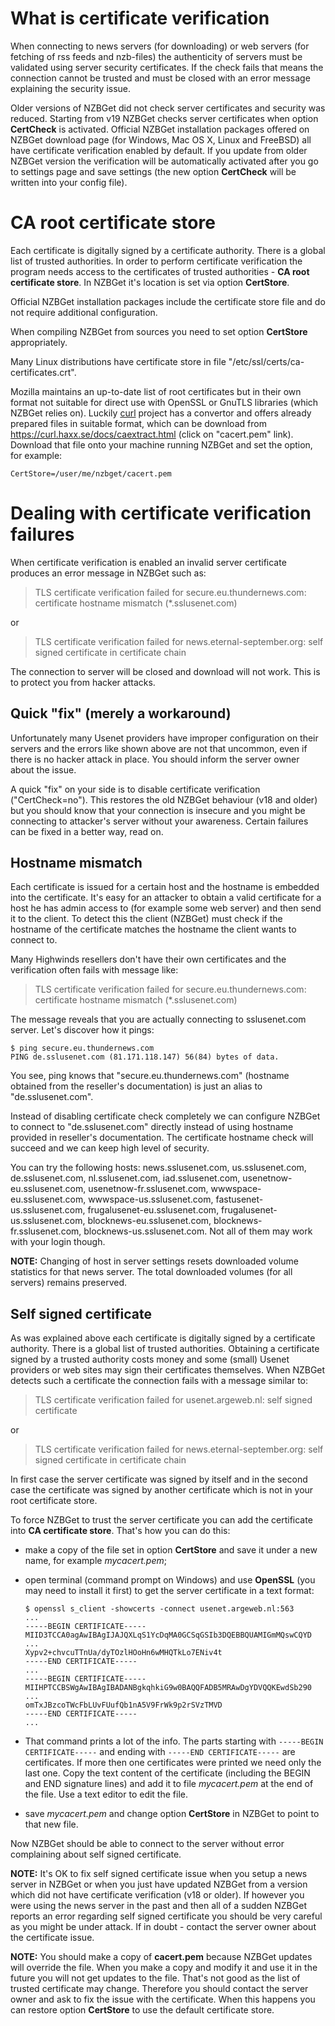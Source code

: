 ---
---
# What is certificate verification
When connecting to news servers (for downloading) or web servers (for fetching of rss feeds and nzb-files) the authenticity of servers must be validated using server security certificates. If the check fails that means the connection cannot be trusted and must be closed with an error message explaining the security issue.

Older versions of NZBGet did not check server certificates and security was reduced. Starting from v19 NZBGet checks server certificates when option **CertCheck** is activated. Official NZBGet installation packages offered on NZBGet download page (for Windows, Mac OS X, Linux and FreeBSD) all have certificate verification enabled by default. If you update from older NZBGet version the verification will be automatically activated after you go to settings page and save settings (the new option **CertCheck** will be written into your config file).

# CA root certificate store
Each certificate is digitally signed by a certificate authority. There is a global list of trusted authorities. In order to perform certificate verification the program needs access to the certificates of trusted authorities -  **CA root certificate store**. In NZBGet it's location is set via option **CertStore**.

Official NZBGet installation packages include the certificate store file and do not require additional configuration.

When compiling NZBGet from sources you need to set option **CertStore** appropriately.

Many Linux distributions have certificate store in file "/etc/ssl/certs/ca-certificates.crt".

Mozilla maintains an up-to-date list of root certificates but in their own format not suitable for direct use with OpenSSL or GnuTLS libraries (which NZBGet relies on). Luckily [curl](https://curl.haxx.se) project has a convertor and offers already prepared files in suitable format, which can be download from https://curl.haxx.se/docs/caextract.html (click on "cacert.pem" link). Download that file onto your machine running NZBGet and set the option, for example:

    CertStore=/user/me/nzbget/cacert.pem

# Dealing with certificate verification failures
When certificate verification is enabled an invalid server certificate produces an error message in NZBGet such as:

> TLS certificate verification failed for secure.eu.thundernews.com: certificate hostname mismatch (*.sslusenet.com)

or

> TLS certificate verification failed for news.eternal-september.org: self signed certificate in certificate chain

The connection to server will be closed and download will not work. This is to protect you from hacker attacks.

## Quick "fix" (merely a workaround)
Unfortunately many Usenet providers have improper configuration on their servers and the errors like shown above are not that uncommon, even if there is no hacker attack in place. You should inform the server owner about the issue.

A quick "fix" on your side is to disable certificate verification ("CertCheck=no"). This restores the old NZBGet behaviour (v18 and older) but you should know that your connection is insecure and you might be connecting to attacker's server without your awareness. Certain failures can be fixed in a better way, read on.

## Hostname mismatch
Each certificate is issued for a certain host and the hostname is embedded into the certificate. It's easy for an attacker to obtain a valid certificate for a host he has admin access to (for example some web server) and then send it to the client. To detect this the client (NZBGet) must check if the hostname of the certificate matches the hostname the client wants to connect to.

Many Highwinds resellers don't have their own certificates and the verification often fails with message like:

> TLS certificate verification failed for secure.eu.thundernews.com: certificate hostname mismatch (*.sslusenet.com)

The message reveals that you are actually connecting to sslusenet.com server. Let's discover how it pings:

    $ ping secure.eu.thundernews.com
    PING de.sslusenet.com (81.171.118.147) 56(84) bytes of data.

You see, ping knows that "secure.eu.thundernews.com" (hostname obtained from the reseller's documentation) is just an alias to "de.sslusenet.com".

Instead of disabling certificate check completely we can configure NZBGet to connect to "de.sslusenet.com" directly instead of using hostname provided in reseller's documentation. The certificate hostname check will succeed and we can keep high level of security.

You can try the following hosts: news.sslusenet.com, us.sslusenet.com, de.sslusenet.com, nl.sslusenet.com, iad.sslusenet.com, usenetnow-eu.sslusenet.com, usenetnow-fr.sslusenet.com, wwwspace-eu.sslusenet.com, wwwspace-us.sslusenet.com, fastusenet-us.sslusenet.com, frugalusenet-eu.sslusenet.com, frugalusenet-us.sslusenet.com, blocknews-eu.sslusenet.com, blocknews-fr.sslusenet.com, blocknews-us.sslusenet.com. Not all of them may work with your login though.

**NOTE:** Changing of host in server settings resets downloaded volume statistics for that news server. The total downloaded volumes (for all servers) remains preserved.

## Self signed certificate
As was explained above each certificate is digitally signed by a certificate authority. There is a global list of trusted authorities. Obtaining a certificate signed by a trusted authority costs money and some (small) Usenet providers or web sites may sign their certificates themselves. When NZBGet detects such a certificate the connection fails with a message similar to:

> TLS certificate verification failed for usenet.argeweb.nl: self signed certificate

or 

> TLS certificate verification failed for news.eternal-september.org: self signed certificate in certificate chain

In first case the server certificate was signed by itself and in the second case the certificate was signed by another certificate which is not in your root certificate store.

To force NZBGet to trust the server certificate you can add the certificate into **CA certificate store**. That's how you can do this:
- make a copy of the file set in option **CertStore** and save it under a new name, for example *mycacert.pem*;
- open terminal (command prompt on Windows) and use **OpenSSL** (you may need to install it first) to get the server certificate in a text format:

    ```shell
    $ openssl s_client -showcerts -connect usenet.argeweb.nl:563
    ...
    -----BEGIN CERTIFICATE-----
    MIID3TCCA0agAwIBAgIJAJQXLqS1YcDqMA0GCSqGSIb3DQEBBQUAMIGmMQswCQYD
    ...
    Xypv2+chvcuTTnUa/dyTOzlHOoHn6wMHQTkLo7ENiv4t
    -----END CERTIFICATE-----
    ...
    -----BEGIN CERTIFICATE-----
    MIIHPTCCBSWgAwIBAgIBADANBgkqhkiG9w0BAQQFADB5MRAwDgYDVQQKEwdSb290
    ...
    omTxJBzcoTWcFbLUvFUufQb1nA5V9FrWk9p2rSVzTMVD
    -----END CERTIFICATE-----
    ...
    ```

- That command prints a lot of the info. The parts starting with `-----BEGIN CERTIFICATE-----` and ending with `-----END CERTIFICATE-----` are certificates. If more then one certificates were printed we need only the last one. Copy the text content of the certificate (including the BEGIN and END signature lines) and add it to file *mycacert.pem* at the end of the file. Use a text editor to edit the file.
- save *mycacert.pem* and change option **CertStore** in NZBGet to point to that new file.

Now NZBGet should be able to connect to the server without error complaining about self signed certificate.

**NOTE:** It's OK to fix self signed certificate issue when you setup a news server in NZBGet or when you just have updated NZBGet from a version which did not have certificate verification (v18 or older). If however you were using the news server in the past and then all of a sudden NZBGet reports an error regarding self signed certificate you should be very careful as you might be under attack. If in doubt - contact the server owner about the certificate issue.

**NOTE:** You should make a copy of **cacert.pem** because NZBGet updates will override the file. When you make a copy and modify it and use it in the future you will not get updates to the file. That's not good as the list of trusted certificate may change. Therefore you should contact the server owner and ask to fix the issue with the certificate. When this happens you can restore option **CertStore** to use the default certificate store.